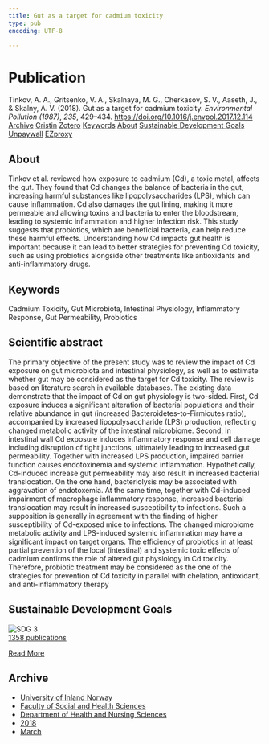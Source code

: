 ```yaml
---
title: Gut as a target for cadmium toxicity
type: pub
encoding: UTF-8

---
```

<h1>Publication</h1>
<article id="csl-bib-container-KZRA4HRH" class="csl-bib-container">
  <div class="csl-bib-body"> <div class="csl-entry">Tinkov, A. A., Gritsenko, V. A., Skalnaya, M. G., Cherkasov, S. V., Aaseth, J., &#38; Skalny, A. V. (2018). Gut as a target for cadmium toxicity. <i>Environmental Pollution (1987)</i>, <i>235</i>, 429–434. <a href="https://doi.org/10.1016/j.envpol.2017.12.114">https://doi.org/10.1016/j.envpol.2017.12.114</a></div> </div>
  <div class="csl-bib-buttons">
    <a href="#taxonomy-article-KZRA4HRH" alt="archive" class="csl-bib-button">Archive</a>
    <a href="https://app.cristin.no/results/show.jsf?id=1574266" alt="Cristin" class="csl-bib-button">Cristin</a>
    <a href="http://zotero.org/groups/5881554/items/KZRA4HRH" alt="Zotero" class="csl-bib-button">Zotero</a>
    <a href="#keywords-article-KZRA4HRH" alt="keywords" class="csl-bib-button">Keywords</a>
    <a href="#about-article-KZRA4HRH" alt="about_pub" class="csl-bib-button">About</a>
    <a href="#sdg-article-KZRA4HRH" alt="sdg" class="csl-bib-button">Sustainable Development Goals</a>
    <a href="https://doi.org/10.1016/j.envpol.2017.12.114" alt="Unpaywall" class="csl-bib-button">Unpaywall</a>
    <a href="https://doi.org/10.1016/j.envpol.2017.12.114" alt="EZproxy" class="csl-bib-button">EZproxy</a>
  </div>
  <div id="csl-bib-meta-container-KZRA4HRH"></div>
</article>
<div id="csl-bib-meta-KZRA4HRH" class="csl-bib-meta">
  <article id="about-article-KZRA4HRH" class="about_pub-article">
    <h1>About</h1>
    Tinkov et al. reviewed how exposure to cadmium (Cd), a toxic metal, affects the gut. They found that Cd changes the balance of bacteria in the gut, increasing harmful substances like lipopolysaccharides (LPS), which can cause inflammation. Cd also damages the gut lining, making it more permeable and allowing toxins and bacteria to enter the bloodstream, leading to systemic inflammation and higher infection risk. This study suggests that probiotics, which are beneficial bacteria, can help reduce these harmful effects. Understanding how Cd impacts gut health is important because it can lead to better strategies for preventing Cd toxicity, such as using probiotics alongside other treatments like antioxidants and anti-inflammatory drugs.
  </article>
  <article id="keywords-article-KZRA4HRH" class="keywords-article">
    <h1>Keywords</h1>
    Cadmium Toxicity, Gut Microbiota, Intestinal Physiology, Inflammatory Response, Gut Permeability, Probiotics
  </article>
  <article id="abstract-article-KZRA4HRH" class="abstract-article">
    <h1>Scientific abstract</h1>
    The primary objective of the present study was to review the impact of Cd exposure on gut microbiota and intestinal physiology, as well as to estimate whether gut may be considered as the target for Cd toxicity. The review is based on literature search in available databases. The existing data demonstrate that the impact of Cd on gut physiology is two-sided. First, Cd exposure induces a significant alteration of bacterial populations and their relative abundance in gut (increased Bacteroidetes-to-Firmicutes ratio), accompanied by increased lipopolysaccharide (LPS) production, reflecting changed metabolic activity of the intestinal microbiome. Second, in intestinal wall Cd exposure induces inflammatory response and cell damage including disruption of tight junctions, ultimately leading to increased gut permeability. Together with increased LPS production, impaired barrier function causes endotoxinemia and systemic inflammation. Hypothetically, Cd-induced increase gut permeability may also result in increased bacterial translocation. On the one hand, bacteriolysis may be associated with aggravation of endotoxemia. At the same time, together with Cd-induced impairment of macrophage inflammatory response, increased bacterial translocation may result in increased susceptibility to infections. Such a supposition is generally in agreement with the finding of higher susceptibility of Cd-exposed mice to infections. The changed microbiome metabolic activity and LPS-induced systemic inflammation may have a significant impact on target organs. The efficiency of probiotics in at least partial prevention of the local (intestinal) and systemic toxic effects of cadmium confirms the role of altered gut physiology in Cd toxicity. Therefore, probiotic treatment may be considered as the one of the strategies for prevention of Cd toxicity in parallel with chelation, antioxidant, and anti-inflammatory therapy
  </article>
  <article id="sdg-article-KZRA4HRH" class="sdg-article">
    <h1>Sustainable Development Goals</h1>
    <div class="sdg-container"><div id="sdg3" class="sdg">
        <img src="{{< params subfolder >}}images/sdg/sdg03_en.png" class="image" alt="SDG 3">
        <div class="sdg-overlay">
          <a href="/en/archive/?key=?sdg=3#archive" class="sdg-publication-count"><span>1358</span> publications</a>
          <p><a href="https://sdgs.un.org/goals/goal3" class="sdg-read-more">Read More</a></p>
        </div>
      </div></div>
  </article>
  <article id="taxonomy-article-KZRA4HRH" class="taxonomy-article">
    <h1>Archive</h1>
    <ul>
      <li>
        <a href="/en/archive/?key=3DCRN523">University of Inland Norway</a>
      </li>
      <li>
        <a href="/en/archive/?key=IDKFS3MX">Faculty of Social and Health Sciences</a>
      </li>
      <li>
        <a href="/en/archive/?key=GTV4ECMZ">Department of Health and Nursing Sciences</a>
      </li>
      <li>
        <a href="/en/archive/?key=676HMQBA">2018</a>
      </li>
      <li>
        <a href="/en/archive/?key=6X5U94AL">March</a>
      </li>
    </ul>
  </article>
</div>
